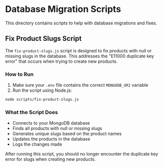 # Database Migration Scripts

This directory contains scripts to help with database migrations and fixes.

## Fix Product Slugs Script

The `fix-product-slugs.js` script is designed to fix products with null or missing slugs in the database. This addresses the "E11000 duplicate key error" that occurs when trying to create new products.

### How to Run

1. Make sure your `.env` file contains the correct `MONGODB_URI` variable
2. Run the script using Node.js:

```bash
node scripts/fix-product-slugs.js
```

### What the Script Does

- Connects to your MongoDB database
- Finds all products with null or missing slugs
- Generates unique slugs based on the product names
- Updates the products in the database
- Logs the changes made

After running this script, you should no longer encounter the duplicate key error for slugs when creating new products.
